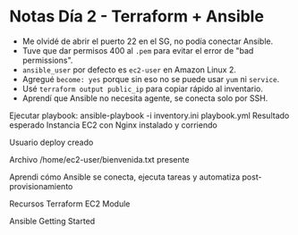 # Notas Día 2 - Terraform + Ansible

- Me olvidé de abrir el puerto 22 en el SG, no podía conectar Ansible.
- Tuve que dar permisos 400 al `.pem` para evitar el error de "bad permissions".
- `ansible_user` por defecto es `ec2-user` en Amazon Linux 2.
- Agregué `become: yes` porque sin eso no se puede usar `yum` ni `service`.
- Usé `terraform output public_ip` para copiar rápido al inventario.
- Aprendí que Ansible no necesita agente, se conecta solo por SSH.

Ejecutar playbook:
ansible-playbook -i inventory.ini playbook.yml
Resultado esperado
Instancia EC2 con Nginx instalado y corriendo

Usuario deploy creado

Archivo /home/ec2-user/bienvenida.txt presente

Aprendi cómo Ansible se conecta, ejecuta tareas y automatiza post-provisionamiento

Recursos
Terraform EC2 Module

Ansible Getting Started
